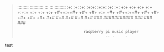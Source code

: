 <blockquote>
              ::::::::: :::::::::::   :::   :::   :::::::::
             :+:    :+:    :+:      :+:+: :+:+:  :+:    :+:
            +:+    +:+    +:+     +:+ +:+:+ +:+ +:+    +:+
           +#++:++#+     +#+     +#+  +:+  +#+ +#++:++#+
          +#+           +#+     +#+       +#+ +#+
         #+#           #+#     #+#       #+# #+#
        ###       ########### ###       ### ###
      
                                  raspberry pi music player
                                            -- -     -
</blockquote>

test


